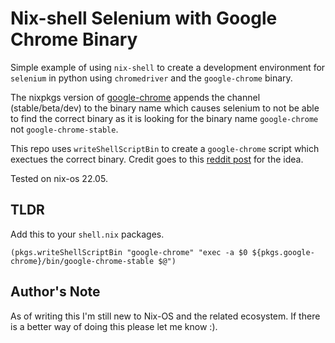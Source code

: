 # Nix-shell Selenium with Google Chrome Binary

Simple example of using `nix-shell` to create a development environment for `selenium` in python using `chromedriver` and the `google-chrome` binary.

The nixpkgs version of [google-chrome](https://github.com/NixOS/nixpkgs/blob/nixos-22.05/pkgs/applications/networking/browsers/google-chrome/default.nix#L163) appends the channel (stable/beta/dev) to the binary name which causes selenium to not be able to find the correct binary as it is looking for the binary name `google-chrome` not `google-chrome-stable`.

This repo uses `writeShellScriptBin` to create a `google-chrome` script which exectues the correct binary.
Credit goes to this [reddit post](https://www.reddit.com/r/NixOS/comments/nur5zv/simple_way_to_rename_symlink_or_wrap_a_system/) for the idea.

Tested on nix-os 22.05.

## TLDR
Add this to your `shell.nix` packages.
```
(pkgs.writeShellScriptBin "google-chrome" "exec -a $0 ${pkgs.google-chrome}/bin/google-chrome-stable $@")
```

## Author's Note
As of writing this I'm still new to Nix-OS and the related ecosystem.
If there is a better way of doing this please let me know :).